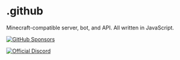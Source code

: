 # .github
Minecraft-compatible server, bot, and API. All written in JavaScript.

[![GitHub Sponsors](https://img.shields.io/github/sponsors/PrismarineJS?style=for-the-badge)](https://github.com/sponsors/PrismarineJS)

[![Official Discord](https://img.shields.io/static/v1.svg?label=OFFICIAL&message=DISCORD&color=blue&logo=discord&style=for-the-badge)](https://discord.gg/GsEFRM8)
